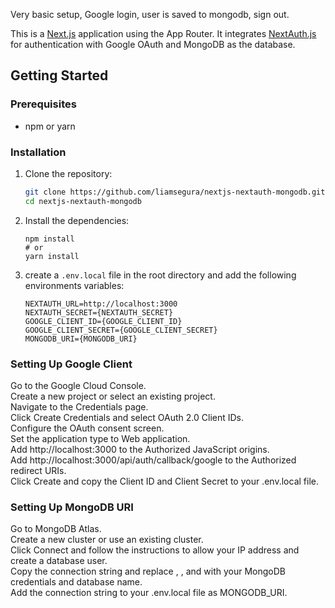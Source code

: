 Very basic setup, Google login, user is saved to mongodb, sign out. 

This is a [Next.js](https://nextjs.org/) application using the App Router. It integrates [NextAuth.js](https://next-auth.js.org/) for authentication with Google OAuth and MongoDB as the database.

## Getting Started

### Prerequisites

- npm or yarn

### Installation

1. Clone the repository:

   ```bash
   git clone https://github.com/liamsegura/nextjs-nextauth-mongodb.git
   cd nextjs-nextauth-mongodb
   ```

2. Install the dependencies:

   ```
   npm install
   # or
   yarn install
   ```

3. create a `.env.local` file in the root directory and add the following environments variables:

   ```
   NEXTAUTH_URL=http://localhost:3000
   NEXTAUTH_SECRET={NEXTAUTH_SECRET}
   GOOGLE_CLIENT_ID={GOOGLE_CLIENT_ID}
   GOOGLE_CLIENT_SECRET={GOOGLE_CLIENT_SECRET}
   MONGODB_URI={MONGODB_URI}
   ```

### Setting Up Google Client

   Go to the Google Cloud Console.<br>
   Create a new project or select an existing project.<br>
   Navigate to the Credentials page.<br>
   Click Create Credentials and select OAuth 2.0 Client IDs.<br>
   Configure the OAuth consent screen.<br>
   Set the application type to Web application.<br>
   Add http://localhost:3000 to the Authorized JavaScript origins.<br>
   Add http://localhost:3000/api/auth/callback/google to the Authorized redirect URIs.<br>
   Click Create and copy the Client ID and Client Secret to your .env.local file.<br>

### Setting Up MongoDB URI

   Go to MongoDB Atlas.<br>
   Create a new cluster or use an existing cluster.<br>
   Click Connect and follow the instructions to allow your IP address and create a database user.<br>
   Copy the connection string and replace <username>, <password>, and <dbname> with your MongoDB credentials and database name.<br>
   Add the connection string to your .env.local file as MONGODB_URI.<br>
